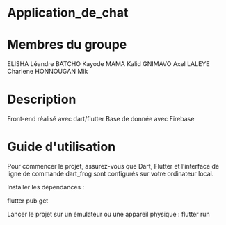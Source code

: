 # Application_de_chat

# Membres du groupe
ELISHA Léandre
BATCHO Kayode
MAMA Kalid
GNIMAVO Axel
LALEYE Charlene
HONNOUGAN Mik

# Description
Front-end réalisé avec dart/flutter
Base de donnée avec Firebase

# Guide d'utilisation
Pour commencer le projet, assurez-vous que Dart, Flutter et l’interface de ligne de commande dart_frog sont configurés sur votre ordinateur local.

Installer les dépendances :

flutter pub get

Lancer le projet sur un émulateur ou une appareil physique :
flutter run
